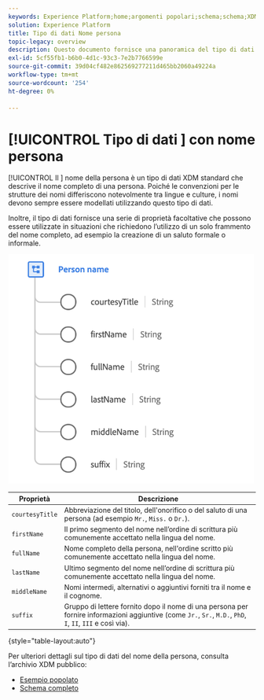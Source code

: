 ```yaml
---
keywords: Experience Platform;home;argomenti popolari;schema;schema;XDM;campi;schemi;schemi;nome completo;xdm:fullName;nome persona;nome;tipo di dati;tipo di dati;tipo di dati;
solution: Experience Platform
title: Tipo di dati Nome persona
topic-legacy: overview
description: Questo documento fornisce una panoramica del tipo di dati XDM Nome persona.
exl-id: 5cf55fb1-b6b0-4d1c-93c3-7e2b7766599e
source-git-commit: 39d04cf482e862569277211d465bb2060a49224a
workflow-type: tm+mt
source-wordcount: '254'
ht-degree: 0%

---
```


# [!UICONTROL Tipo di dati ] con nome persona

[!UICONTROL Il ] nome della persona è un tipo di dati XDM standard che descrive il nome completo di una persona. Poiché le convenzioni per le strutture dei nomi differiscono notevolmente tra lingue e culture, i nomi devono sempre essere modellati utilizzando questo tipo di dati.

Inoltre, il tipo di dati fornisce una serie di proprietà facoltative che possono essere utilizzate in situazioni che richiedono l’utilizzo di un solo frammento del nome completo, ad esempio la creazione di un saluto formale o informale.

<img src="../images/data-types/person-name.png" width="500" /><br />

| Proprietà | Descrizione |
| --- | --- |
| `courtesyTitle` | Abbreviazione del titolo, dell&#39;onorifico o del saluto di una persona (ad esempio `Mr.`, `Miss.` o `Dr.`). |
| `firstName` | Il primo segmento del nome nell’ordine di scrittura più comunemente accettato nella lingua del nome. |
| `fullName` | Nome completo della persona, nell&#39;ordine scritto più comunemente accettato nella lingua del nome. |
| `lastName` | Ultimo segmento del nome nell’ordine di scrittura più comunemente accettato nella lingua del nome. |
| `middleName` | Nomi intermedi, alternativi o aggiuntivi forniti tra il nome e il cognome. |
| `suffix` | Gruppo di lettere fornito dopo il nome di una persona per fornire informazioni aggiuntive (come `Jr.`, `Sr.`, `M.D.`, `PhD`, `I`, `II`, `III` e così via). |

{style=&quot;table-layout:auto&quot;}

Per ulteriori dettagli sul tipo di dati del nome della persona, consulta l’archivio XDM pubblico:

* [Esempio popolato](https://github.com/adobe/xdm/blob/master/components/datatypes/person-name.example.1.json)
* [Schema completo](https://github.com/adobe/xdm/blob/master/components/datatypes/person-name.schema.json)
